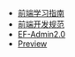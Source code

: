* [前端学习指南](guide/README.md)
* [前端开发规范](specification/README.md)
* [EF-Admin2.0](ef-admin/README.md)
* [Preview](https://www.nimitz.org.cn/ef-admin/#/login)